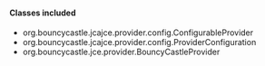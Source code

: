 #### Classes included
- org.bouncycastle.jcajce.provider.config.ConfigurableProvider
- org.bouncycastle.jcajce.provider.config.ProviderConfiguration
- org.bouncycastle.jce.provider.BouncyCastleProvider
